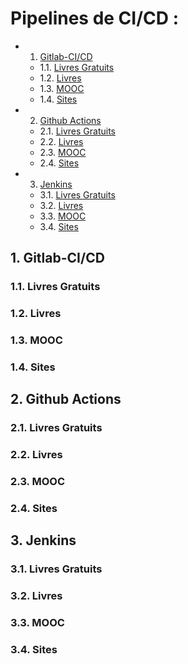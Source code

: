 # Pipelines de CI/CD :
<!-- vscode-markdown-toc -->
* 1. [Gitlab-CI/CD](#Gitlab-CICD)
	* 1.1. [Livres Gratuits](#LivresGratuits)
	* 1.2. [Livres](#Livres)
	* 1.3. [MOOC](#MOOC)
	* 1.4. [Sites](#Sites)
* 2. [Github Actions](#GithubActions)
	* 2.1. [Livres Gratuits](#LivresGratuits-1)
	* 2.2. [Livres](#Livres-1)
	* 2.3. [MOOC](#MOOC-1)
	* 2.4. [Sites](#Sites-1)
* 3. [Jenkins](#Jenkins)
	* 3.1. [Livres Gratuits](#LivresGratuits-1)
	* 3.2. [Livres](#Livres-1)
	* 3.3. [MOOC](#MOOC-1)
	* 3.4. [Sites](#Sites-1)

<!-- vscode-markdown-toc-config
	numbering=true
	autoSave=true
	/vscode-markdown-toc-config -->
<!-- /vscode-markdown-toc -->
##  1. <a name='Gitlab-CICD'></a>Gitlab-CI/CD

###  1.1. <a name='LivresGratuits'></a>Livres Gratuits

###  1.2. <a name='Livres'></a>Livres

###  1.3. <a name='MOOC'></a>MOOC

###  1.4. <a name='Sites'></a>Sites

##  2. <a name='GithubActions'></a>Github Actions

###  2.1. <a name='LivresGratuits-1'></a>Livres Gratuits

###  2.2. <a name='Livres-1'></a>Livres

###  2.3. <a name='MOOC-1'></a>MOOC

###  2.4. <a name='Sites-1'></a>Sites

##  3. <a name='Jenkins'></a>Jenkins

###  3.1. <a name='LivresGratuits-1'></a>Livres Gratuits

###  3.2. <a name='Livres-1'></a>Livres

###  3.3. <a name='MOOC-1'></a>MOOC

###  3.4. <a name='Sites-1'></a>Sites
